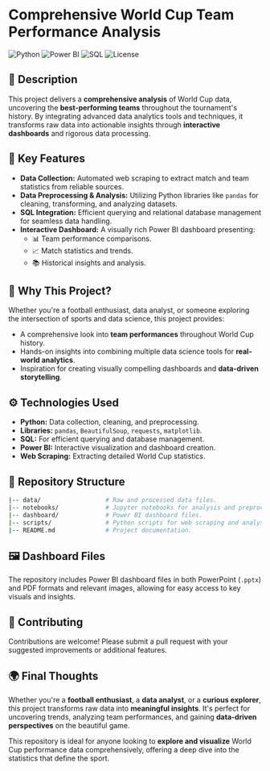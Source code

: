 # Comprehensive World Cup Team Performance Analysis

![Python](https://img.shields.io/badge/Python-3.9+-blue)
![Power BI](https://img.shields.io/badge/Power%20BI-Desktop-orange)
![SQL](https://img.shields.io/badge/SQL-Database-blueviolet)
![License](https://img.shields.io/badge/License-MIT-green)

## 🚀 Description
This project delivers a **comprehensive analysis** of World Cup data, uncovering the **best-performing teams** throughout the tournament's history. By integrating advanced data analytics tools and techniques, it transforms raw data into actionable insights through **interactive dashboards** and rigorous data processing.

## 🌟 Key Features
- **Data Collection:** Automated web scraping to extract match and team statistics from reliable sources.
- **Data Preprocessing & Analysis:** Utilizing Python libraries like `pandas` for cleaning, transforming, and analyzing datasets.
- **SQL Integration:** Efficient querying and relational database management for seamless data handling.
- **Interactive Dashboard:** A visually rich Power BI dashboard presenting:
  - 📊 Team performance comparisons.
  - 📈 Match statistics and trends.
  - 📚 Historical insights and analysis.

## 🤔 Why This Project?
Whether you're a football enthusiast, data analyst, or someone exploring the intersection of sports and data science, this project provides:
- A comprehensive look into **team performances** throughout World Cup history.
- Hands-on insights into combining multiple data science tools for **real-world analytics**.
- Inspiration for creating visually compelling dashboards and **data-driven storytelling**.

## ⚙️ Technologies Used
- **Python:** Data collection, cleaning, and preprocessing.
- **Libraries:** `pandas`, `BeautifulSoup`, `requests`, `matplotlib`.
- **SQL:** For efficient querying and database management.
- **Power BI:** Interactive visualization and dashboard creation.
- **Web Scraping:** Extracting detailed World Cup statistics.

## 📁 Repository Structure
```bash
|-- data/                  # Raw and processed data files.  
|-- notebooks/             # Jupyter notebooks for analysis and preprocessing.  
|-- dashboard/             # Power BI dashboard files.  
|-- scripts/               # Python scripts for web scraping and analysis.  
|-- README.md              # Project documentation.
```

## 🖼️ Dashboard Files
The repository includes Power BI dashboard files in both PowerPoint (`.pptx`) and PDF formats and relevant images, allowing for easy access to key visuals and insights.
  
## 🤝 Contributing
Contributions are welcome! Please submit a pull request with your suggested improvements or additional features.
## 🌍 Final Thoughts
Whether you're a **football enthusiast**, a **data analyst**, or a **curious explorer**, this project transforms raw data into **meaningful insights**. It's perfect for uncovering trends, analyzing team performances, and gaining **data-driven perspectives** on the beautiful game. 

This repository is ideal for anyone looking to **explore and visualize** World Cup performance data comprehensively, offering a deep dive into the statistics that define the sport.
